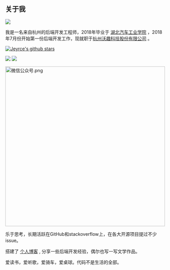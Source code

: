 
关于我
---

![](http://oss.ioseek.cn/x/gopher-run.gif)

我是一名来自杭州的后端开发工程师，2018年毕业于 [湖北汽车工业学院](http://www.huat.edu.cn/) ，2018年7月份开始第一份后端开发工作，现就职于[杭州沃趣科技股份有限公司](http://www.woqutech.com) 。

[![Jeyrce's github stars](https://github-readme-stats.vercel.app/api?username=jeyrce)](https://github.com/jeyrce)
<!--
![](https://github-profile-summary-cards.vercel.app/api/cards/profile-details?username=jeyrce&theme=github)
![](https://github-profile-summary-cards.vercel.app/api/cards/repos-per-language?username=jeyrce&theme=github)
![](https://github-profile-summary-cards.vercel.app/api/cards/stats?username=jeyrce&theme=github)
-->
![](https://github-profile-summary-cards.vercel.app/api/cards/most-commit-language?username=jeyrce&theme=github)
![](https://github-profile-summary-cards.vercel.app/api/cards/productive-time?username=jeyrce&theme=github)

<img width="500px"  src="http://oss.ioseek.cn/mp-mini.png" alt="微信公众号.png">

乐于思考，长期活跃在GitHub和stackoverflow上，在各大开源项目提过不少issue。

搭建了 [个人博客](https://ioseek.cn/) , 分享一些后端开发经验，偶尔也写一写文学作品。

爱读书，爱听歌，爱骑车，爱桌球。代码不是生活的全部。
